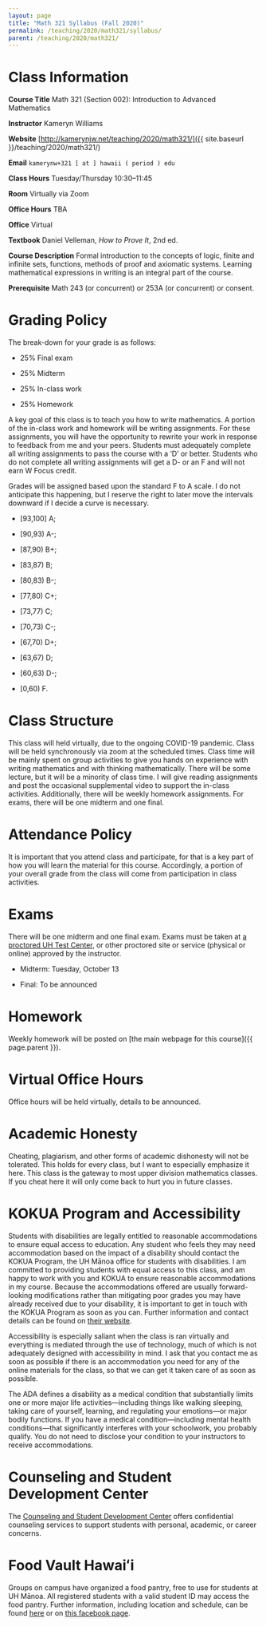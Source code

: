 ```yaml
---
layout: page
title: "Math 321 Syllabus (Fall 2020)"
permalink: /teaching/2020/math321/syllabus/
parent: /teaching/2020/math321/
---
```


Class Information
=====

**Course Title** Math 321 (Section 002): Introduction to Advanced Mathematics

**Instructor** Kameryn Williams

**Website** [http://kamerynjw.net/teaching/2020/math321/]({{ site.baseurl }}/teaching/2020/math321/)

**Email** `kamerynw+321 [ at ] hawaii ( period ) edu`

**Class Hours** Tuesday/Thursday 10:30–11:45

**Room** Virtually via Zoom

**Office Hours** TBA

**Office** Virtual

**Textbook** Daniel Velleman, *How to Prove It*, 2nd ed.

**Course Description** Formal introduction to the concepts of logic, finite and infinite sets, functions, methods of proof and axiomatic systems. Learning mathematical expressions in writing is an integral part of the course.

**Prerequisite** Math 243 (or concurrent) or 253A (or concurrent) or consent.


Grading Policy
=======

The break-down for your grade is as follows:

* 25% Final exam

* 25% Midterm

* 25% In-class work

* 25% Homework

A key goal of this class is to teach you how to write mathematics. A portion of the in-class work and homework will be writing assignments. For these assignments, you will have the opportunity to rewrite your work in response to feedback from me and your peers. Students must adequately complete all writing assignments to pass the course with a ‘D’ or better. Students who do not complete all writing assignments will get a D- or an F and will not earn W Focus credit.

Grades will be assigned based upon the standard F to A scale. I do not anticipate this happening, but I reserve the right to later move the intervals downward if I decide a curve is necessary.

* [93,100] A; 

* [90,93) A-; 

* [87,90) B+; 

* [83,87) B; 

* [80,83) B-; 

* [77,80) C+; 

* [73,77) C; 

* [70,73) C-; 

* [67,70) D+; 

* [63,67) D; 

* [60,63) D-; 

* [0,60) F. 

Class Structure
=====

This class will held virtually, due to the ongoing COVID-19 pandemic. Class will be held synchronously via zoom at the scheduled times. Class time will be mainly spent on group activities to give you hands on experience with writing mathematics and with thinking mathematically. There will be some lecture, but it will be a minority of class time. I will give reading assignments and post the occasional supplemental video to support the in-class activities. Additionally, there will be weekly homework assignments. For exams, there will be one midterm and one final.


Attendance Policy
==========

It is important that you attend class and participate, for that is a key part of how you will learn the material for this course. Accordingly, a portion of your overall grade from the class will come from participation in class activities.

Exams
=====

There will be one midterm and one final exam. Exams must be taken at [a proctored UH Test Center](https://www.uhonline.hawaii.edu/testcenters), or other proctored site or service (physical or online) approved by the instructor.  

* Midterm: Tuesday, October 13

* Final: To be announced


Homework
======

Weekly homework will be posted on [the main webpage for this course]({{ page.parent }}).

Virtual Office Hours
=======

Office hours will be held virtually, details to be announced.


Academic Honesty
========

Cheating, plagiarism, and other forms of academic dishonesty will not be tolerated.
This holds for every class, but I want to especially emphasize it here. This class is the gateway to most upper division mathematics classes. If you cheat here it will only come back to hurt you in future classes. 

KOKUA Program and Accessibility
=====

Students with disabilities are legally entitled to reasonable accommodations to ensure equal access to education. Any student who feels they may need accommodation based on the impact of a disability should contact the KOKUA Program, the UH Mānoa office for students with disabilities. I am committed to providing students with equal access to this class, and am happy to work with you and KOKUA to ensure reasonable accommodations in my course. Because the accommodations offered are usually forward-looking modifications rather than mitigating poor grades you may have already received due to your disability, it is important to get in touch with the KOKUA Program as soon as you can. Further information and contact details can be found on [their website](http://www.hawaii.edu/kokua/). 

Accessibility is especially saliant when the class is ran virtually and everything is mediated through the use of technology, much of which is not adequately designed with accessibility in mind. I ask that you contact me as soon as possible if there is an accommodation you need for any of the online materials for the class, so that we can get it taken care of as soon as possible.

The ADA defines a disability as a medical condition that substantially limits one or more major life activities—including things like walking sleeping, taking care of yourself, learning, and regulating your emotions—or major bodily functions. If you have a medical condition—including mental health conditions—that significantly interferes with your schoolwork, you probably qualify. You do not need to disclose your condition to your instructors to receive accommodations. 



Counseling and Student Development Center
==========

The [Counseling and Student Development Center](http://www.manoa.hawaii.edu/counseling/) offers confidential counseling services to support students with personal, academic, or career concerns. 


Food Vault Hawaiʻi
====

Groups on campus have organized a food pantry, free to use for students at UH Mānoa. All registered students with a valid student ID may access the food pantry. Further information, including location and schedule, can be found [here](https://www.hawaii.edu/news/2018/11/30/manoa-food-pantry/) or on [this facebook page](https://www.facebook.com/foodvaulthawaii/).

